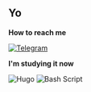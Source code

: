 
## Yo

**How to reach me**

[![Telegram](https://img.shields.io/badge/Telegram-2CA5E0?style=for-the-badge&logo=telegram&logoColor=white)](https://t.me/yokendo)

**I'm studying it now**

![Hugo](https://img.shields.io/badge/Hugo-black.svg?style=for-the-badge&logo=Hugo) 
![Bash Script](https://img.shields.io/badge/bash_script-%23121011.svg?style=for-the-badge&logo=gnu-bash&logoColor=white)
